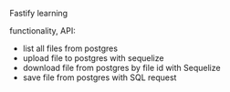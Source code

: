 Fastify learning

functionality, API:

- list all files from postgres
- upload file to postgres with sequelize
- download file from postgres by file id with Sequelize
- save file from postgres with SQL request
